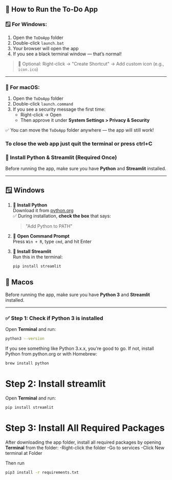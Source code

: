 ## 🚀 How to Run the To-Do App

### 🪟 For Windows:
1. Open the `ToDoApp` folder
2. Double-click `launch.bat`
3. Your browser will open the app
4. If you see a black terminal window — that’s normal!

> 🧩 Optional: Right-click → "Create Shortcut" → Add custom icon (e.g., `icon.ico`)

---

### 🍎 For macOS:
1. Open the `ToDoApp` folder
2. Double-click `launch.command`
3. If you see a security message the first time:
   - Right-click → Open
   - Then approve it under **System Settings > Privacy & Security**

✅ You can move the `ToDoApp` folder anywhere — the app will still work!

### To close the web app just quit the terminal or press ctrl+C


### 🐍 Install Python & Streamlit (Required Once)

Before running the app, make sure you have **Python** and **Streamlit** installed.

---

## 🪟 Windows

1. 🔹 **Install Python**  
   Download it from [python.org](https://www.python.org/downloads/windows/)  
   ✅ During installation, **check the box** that says:  
   > "Add Python to PATH"

2. 🔹 **Open Command Prompt**  
   Press `Win + R`, type `cmd`, and hit Enter

3. 🔹 **Install Streamlit**  
   Run this in the terminal:

   ```bash
   pip install streamlit


## 🍎 Macos

Before running the app, make sure you have **Python 3** and **Streamlit** installed.

---

### ✅ Step 1: Check if Python 3 is installed

Open **Terminal** and run:

```bash
python3 --version
```
If you see something like Python 3.x.x, you're good to go.
If not, install Python from python.org or with Homebrew:

```bash
brew install python
```
# Step 2: Install streamlit

Open **Terminal** and run:
```bash
pip install streamlit
```

# Step 3: Install All Required Packages

After downloading the app folder, install all required packages by opening **Terminal** from the folder:
-Right-click the folder
-Go to services
-Click New terminal at Folder

Then run
```bash
pip3 install -r requirements.txt
```
